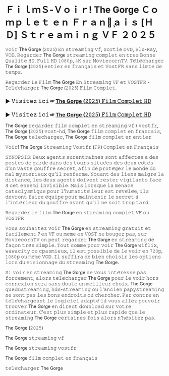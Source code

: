 # ＦｉｌｍＳ-Ｖｏｉｒ! The Gorge Ｃｏｍｐｌｅｔ ｅｎ Ｆｒａｎｃ̧ａｉｓ [ＨＤ] Ｓｔｒｅａｍｉｎｇ ＶＦ ２０２５
𝚅𝚘𝚒𝚛 The Gorge (𝟸𝟶𝟸𝟻) 𝙴𝚗 𝚜𝚝𝚛𝚎𝚊𝚖𝚒𝚗𝚐 𝚟𝚏, 𝚂𝚘𝚛𝚝𝚒𝚎 𝙳𝚅𝙳, 𝙱𝚕𝚞-𝚁𝚊𝚢, 𝚅𝙾𝙳. 𝚁𝚎𝚐𝚊𝚛𝚍𝚎𝚛 The Gorge 𝚜𝚝𝚛𝚎𝚊𝚖𝚒𝚗𝚐 𝚌𝚘𝚖𝚙𝚕𝚎𝚝 𝚎𝚗 𝚝𝚛𝚎𝚜 𝙱𝚘𝚗𝚗𝚎 𝚀𝚞𝚊𝚕𝚒𝚝𝚎 𝙷𝙳, 𝙵𝚞𝚕𝚕 𝙷𝙳 𝟷𝟶𝟾𝟶𝚙, 𝟺𝙺 𝚜𝚞𝚛 𝙼𝚘𝚟𝚒𝚎𝚌𝚘𝚛𝚗𝚃𝚅. 𝚃𝚎́𝚕𝚎́𝚌𝚑𝚊𝚛𝚐𝚎𝚛 The Gorge (𝟸𝟶𝟸𝟻) 𝚎𝚗𝚝𝚒𝚎𝚛 𝚎𝚗 𝚏𝚛𝚊𝚗𝚌̧𝚊𝚒𝚜 𝚎𝚝 𝚅𝚘𝚜𝚝𝙵𝚁 𝚜𝚊𝚗𝚜 𝚕𝚒𝚖𝚝𝚎 𝚍𝚎 𝚝𝚎𝚖𝚙𝚜.

𝚁𝚎𝚐𝚊𝚛𝚍𝚎𝚛 𝙻𝚎 𝙵𝚒𝚕𝚖 The Gorge 𝙴𝚗 𝚂𝚝𝚛𝚎𝚊𝚖𝚒𝚗𝚐 𝚅𝙵 𝚎𝚝 𝚅𝙾𝚂𝚃𝙵𝚁 - 𝚃𝚎́𝚕𝚎́𝚌𝚑𝚊𝚛𝚐𝚎𝚛 The Gorge (𝟸𝟶𝟸𝟻) 𝙵𝚒𝚕𝚖 𝙲𝚘𝚖𝚙𝚕𝚎𝚝.

### ▶️ 𝚅𝚒𝚜𝚒𝚝𝚎𝚣 𝚒𝚌𝚒 ☞ [The Gorge (𝟸𝟶𝟸𝟻) 𝙵𝚒𝚕𝚖 𝙲𝚘𝚖𝚙𝚕𝚎𝚝 𝙷𝙳](https://t.co/9N40DPkA69)

### ▶️ 𝚅𝚒𝚜𝚒𝚝𝚎𝚣 𝚒𝚌𝚒 ☞ [The Gorge (𝟸𝟶𝟸𝟻) 𝙵𝚒𝚕𝚖 𝙲𝚘𝚖𝚙𝚕𝚎𝚝 𝙷𝙳](https://t.co/9N40DPkA69)

The Gorge 𝚛𝚎𝚐𝚊𝚛𝚍𝚎𝚛 𝚏𝚒𝚕𝚖 𝚌𝚘𝚖𝚙𝚕𝚎𝚝 𝚎𝚗 𝚜𝚝𝚛𝚎𝚊𝚖𝚒𝚗𝚐 𝚟𝚏 / 𝚟𝚘𝚜𝚝𝚏𝚛, The Gorge (𝟸𝟶𝟸𝟻) 𝚟𝚘𝚜𝚝-𝚑𝚍, The Gorge 𝚏𝚒𝚕𝚖 𝚌𝚘𝚖𝚙𝚕𝚎𝚝 𝚎𝚗 𝚏𝚛𝚊𝚗𝚌𝚊𝚒𝚜, The Gorge 𝚝𝚎𝚕𝚎𝚌𝚑𝚊𝚛𝚐𝚎𝚛, The Gorge 𝚏𝚒𝚕𝚖 𝚌𝚘𝚖𝚙𝚕𝚎𝚝 𝚎𝚗 𝚎𝚗𝚝𝚒𝚎𝚛

𝚅𝚘𝚒𝚛! The Gorge 𝚂𝚝𝚛𝚎𝚊𝚖𝚒𝚗𝚐 𝚅𝚘𝚜𝚝𝚏𝚛 (𝙵𝚁) 𝙲𝚘𝚖𝚙𝚕𝚎𝚝 𝚎𝚗 𝙵𝚛𝚊𝚗𝚌̧𝚊𝚒𝚜

𝚂𝚈𝙽𝙾𝙿𝚂𝙸𝚂: 𝙳𝚎𝚞𝚡 𝚊𝚐𝚎𝚗𝚝𝚜 𝚜𝚞𝚛𝚎𝚗𝚝𝚛𝚊𝚒̂𝚗𝚎́𝚜 𝚜𝚘𝚗𝚝 𝚊𝚏𝚏𝚎𝚌𝚝𝚎́𝚜 𝚊̀ 𝚍𝚎𝚜 𝚙𝚘𝚜𝚝𝚎𝚜 𝚍𝚎 𝚐𝚊𝚛𝚍𝚎 𝚍𝚊𝚗𝚜 𝚍𝚎𝚜 𝚝𝚘𝚞𝚛𝚜 𝚜𝚒𝚝𝚞𝚎́𝚎𝚜 𝚍𝚎𝚜 𝚍𝚎𝚞𝚡 𝚌𝚘̂𝚝𝚎́𝚜 𝚍’𝚞𝚗 𝚟𝚊𝚜𝚝𝚎 𝚐𝚘𝚞𝚏𝚏𝚛𝚎 𝚜𝚎𝚌𝚛𝚎𝚝, 𝚊𝚏𝚒𝚗 𝚍𝚎 𝚙𝚛𝚘𝚝𝚎́𝚐𝚎𝚛 𝚕𝚎 𝚖𝚘𝚗𝚍𝚎 𝚍𝚞 𝚖𝚊𝚕 𝚖𝚢𝚜𝚝𝚎́𝚛𝚒𝚎𝚞𝚡 𝚚𝚞’𝚒𝚕 𝚛𝚎𝚗𝚏𝚎𝚛𝚖𝚎. 𝙽𝚘𝚞𝚊𝚗𝚝 𝚍𝚎𝚜 𝚕𝚒𝚎𝚗𝚜 𝚖𝚊𝚕𝚐𝚛𝚎́ 𝚕𝚊 𝚍𝚒𝚜𝚝𝚊𝚗𝚌𝚎, 𝚕𝚎𝚜 𝚍𝚎𝚞𝚡 𝚊𝚐𝚎𝚗𝚝𝚜 𝚍𝚘𝚒𝚟𝚎𝚗𝚝 𝚛𝚎𝚜𝚝𝚎𝚛 𝚟𝚒𝚐𝚒𝚕𝚊𝚗𝚝𝚜 𝚏𝚊𝚌𝚎 𝚊̀ 𝚌𝚎𝚝 𝚎𝚗𝚗𝚎𝚖𝚒 𝚒𝚗𝚟𝚒𝚜𝚒𝚋𝚕𝚎. 𝙼𝚊𝚒𝚜 𝚕𝚘𝚛𝚜𝚚𝚞𝚎 𝚕𝚊 𝚖𝚎𝚗𝚊𝚌𝚎 𝚌𝚊𝚝𝚊𝚌𝚕𝚢𝚜𝚖𝚒𝚚𝚞𝚎 𝚙𝚘𝚞𝚛 𝚕’𝚑𝚞𝚖𝚊𝚗𝚒𝚝𝚎́ 𝚕𝚎𝚞𝚛 𝚎𝚜𝚝 𝚛𝚎́𝚟𝚎́𝚕𝚎́𝚎, 𝚒𝚕𝚜 𝚍𝚎𝚟𝚛𝚘𝚗𝚝 𝚏𝚊𝚒𝚛𝚎 𝚎́𝚚𝚞𝚒𝚙𝚎 𝚙𝚘𝚞𝚛 𝚖𝚊𝚒𝚗𝚝𝚎𝚗𝚒𝚛 𝚕𝚎 𝚜𝚎𝚌𝚛𝚎𝚝 𝚊̀ 𝚕'𝚒𝚗𝚝𝚎́𝚛𝚒𝚎𝚞𝚛 𝚍𝚞 𝚐𝚘𝚞𝚏𝚏𝚛𝚎 𝚊𝚟𝚊𝚗𝚝 𝚚𝚞’𝚒𝚕 𝚗𝚎 𝚜𝚘𝚒𝚝 𝚝𝚛𝚘𝚙 𝚝𝚊𝚛𝚍.

𝚁𝚎𝚐𝚊𝚛𝚍𝚎𝚛 𝚕𝚎 𝚏𝚒𝚕𝚖 The Gorge 𝚎𝚗 𝚜𝚝𝚛𝚎𝚊𝚖𝚒𝚗𝚐 𝚌𝚘𝚖𝚙𝚕𝚎𝚝 𝚅𝙵 𝚘𝚞 𝚅𝙾𝚂𝚃𝙵𝚁

𝚅𝚘𝚞𝚜 𝚜𝚘𝚞𝚑𝚊𝚒𝚝𝚎𝚣 𝚟𝚘𝚒𝚛 The Gorge 𝚎𝚗 𝚜𝚝𝚛𝚎𝚊𝚖𝚒𝚗𝚐 𝚐𝚛𝚊𝚝𝚞𝚒𝚝 𝚎𝚝 𝚏𝚊𝚌𝚒𝚕𝚎𝚖𝚎𝚗𝚝 ? 𝚎𝚗 𝚅𝙵 𝚘𝚞 𝚖𝚎̂𝚖𝚎 𝚎𝚗 𝚅𝙾𝚂𝚃 𝚗𝚎 𝚋𝚘𝚞𝚐𝚎𝚣 𝚙𝚊𝚜, 𝚜𝚞𝚛 𝙼𝚘𝚟𝚒𝚎𝚌𝚘𝚛𝚗𝚃𝚅 𝚘𝚗 𝚙𝚎𝚞𝚝 𝚛𝚎𝚐𝚊𝚛𝚍𝚎𝚛 The Gorge 𝚎𝚗 𝚜𝚝𝚛𝚎𝚊𝚖𝚒𝚗𝚐 𝚍𝚎 𝚏𝚊𝚌̧𝚘𝚗 𝚝𝚛𝚎̀𝚜 𝚜𝚒𝚖𝚙𝚕𝚎. 𝚃𝚘𝚞𝚝 𝚌𝚘𝚖𝚖𝚎 𝚙𝚘𝚞𝚛 𝚟𝚘𝚒𝚛 The Gorge 𝚠𝚒𝚏𝚕𝚒𝚡, 𝚠𝚊𝚠𝚊𝚌𝚒𝚝𝚢 𝚘𝚞 𝚌𝚙𝚊𝚜𝚖𝚒𝚎𝚞𝚡, 𝚒𝚕 𝚎𝚜𝚝 𝚙𝚘𝚜𝚜𝚒𝚋𝚕𝚎 𝚍𝚎 𝚕𝚎 𝚟𝚘𝚒𝚛 𝚎𝚗 𝟽𝟸𝟶𝚙, 𝟷𝟶𝟾𝟶𝚙 𝚘𝚞 𝚖𝚎̂𝚖𝚎 𝚅𝙾𝙳. 𝙸𝚕 𝚜𝚞𝚏𝚏𝚒𝚛𝚊 𝚍𝚎 𝚋𝚒𝚎𝚗 𝚌𝚑𝚘𝚒𝚜𝚒𝚛 𝚕𝚎𝚜 𝚘𝚙𝚝𝚒𝚘𝚗𝚜 𝚕𝚘𝚛𝚜 𝚍𝚞 𝚟𝚒𝚜𝚒𝚘𝚗𝚗𝚊𝚐𝚎 𝚍𝚞 𝚜𝚝𝚛𝚎𝚊𝚖𝚒𝚗𝚐 The Gorge.

𝚂𝚒 𝚟𝚘𝚒𝚛 𝚎𝚗 𝚜𝚝𝚛𝚎𝚊𝚖𝚒𝚗𝚐 The Gorge 𝚗𝚎 𝚟𝚘𝚞𝚜 𝚒𝚗𝚝𝚎́𝚛𝚎𝚜𝚜𝚎 𝚙𝚊𝚜 𝚏𝚘𝚛𝚌𝚎́𝚖𝚎𝚗𝚝, 𝚊𝚕𝚘𝚛𝚜 𝚝𝚎́𝚕𝚎́𝚌𝚑𝚊𝚛𝚐𝚎𝚛 The Gorge 𝚙𝚘𝚞𝚛 𝚕𝚎 𝚟𝚘𝚒𝚛 𝚑𝚘𝚛𝚜 𝚌𝚘𝚗𝚗𝚎𝚡𝚒𝚘𝚗 𝚜𝚎𝚛𝚊 𝚜𝚊𝚗𝚜 𝚍𝚘𝚞𝚝𝚎 𝚞𝚗 𝚖𝚎𝚒𝚕𝚕𝚎𝚞𝚛 𝚌𝚑𝚘𝚒𝚡. The Gorge 𝚚𝚞𝚎𝚍𝚞𝚜𝚝𝚛𝚎𝚊𝚖𝚒𝚗𝚐, 𝚑𝚍𝚜-𝚜𝚝𝚛𝚎𝚊𝚖𝚒𝚗𝚐 𝚘𝚞 𝚕’𝚊𝚗𝚌𝚒𝚎𝚗 𝚙𝚊𝚙𝚢𝚜𝚝𝚛𝚎𝚊𝚖𝚒𝚗𝚐 𝚗𝚎 𝚜𝚘𝚗𝚝 𝚙𝚊𝚜 𝚕𝚎𝚜 𝚋𝚘𝚗𝚜 𝚎𝚗𝚍𝚛𝚘𝚒𝚝𝚜 𝚘𝚞̀ 𝚌𝚑𝚎𝚛𝚌𝚑𝚎𝚛. 𝙿𝚊𝚛 𝚌𝚘𝚗𝚝𝚛𝚎 𝚎𝚗 𝚝𝚎́𝚕𝚎́𝚌𝚑𝚊𝚛𝚐𝚎𝚊𝚗𝚝 𝚕𝚎 𝚕𝚘𝚐𝚒𝚌𝚒𝚎𝚕 𝚊𝚍𝚊𝚙𝚝𝚎́ 𝚕𝚊̀ 𝚟𝚘𝚞𝚜 𝚊𝚕𝚕𝚎𝚣 𝚙𝚘𝚞𝚟𝚘𝚒𝚛 𝚝𝚛𝚘𝚞𝚟𝚎𝚛 The Gorge 𝚎𝚗 𝚍𝚒𝚛𝚎𝚌𝚝 𝚍𝚘𝚠𝚗𝚕𝚘𝚊𝚍 𝚜𝚞𝚛 𝚟𝚘𝚝𝚛𝚎 𝚘𝚛𝚍𝚒𝚗𝚊𝚝𝚎𝚞𝚛. 𝙲’𝚎𝚜𝚝 𝚙𝚕𝚞𝚜 𝚜𝚒𝚖𝚙𝚕𝚎 𝚎𝚝 𝚙𝚕𝚞𝚜 𝚛𝚊𝚙𝚒𝚍𝚎 𝚚𝚞𝚎 𝚕𝚎 𝚜𝚝𝚛𝚎𝚊𝚖𝚒𝚗𝚐 The Gorge 𝚌𝚎𝚛𝚝𝚊𝚒𝚗𝚎𝚜 𝚏𝚘𝚒𝚜 𝚊𝚕𝚘𝚛𝚜 𝚗’𝚑𝚎́𝚜𝚒𝚝𝚎𝚣 𝚙𝚊𝚜.

The Gorge (𝟸𝟶𝟸𝟻)

The Gorge 𝚜𝚝𝚛𝚎𝚊𝚖𝚒𝚗𝚐 𝚟𝚏

The Gorge 𝚜𝚝𝚛𝚎𝚊𝚖𝚒𝚗𝚐 𝚟𝚘𝚜𝚝𝚏𝚛

The Gorge 𝚏𝚒𝚕𝚖 𝚌𝚘𝚖𝚙𝚕𝚎𝚝 𝚎𝚗 𝚏𝚛𝚊𝚗𝚌̧𝚊𝚒𝚜

𝚝𝚎́𝚕𝚎́𝚌𝚑𝚊𝚛𝚐𝚎𝚛 The Gorge
